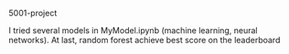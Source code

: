 5001-project

I tried several models in MyModel.ipynb (machine learning, neural networks).
At last, random forest achieve best score on the leaderboard
